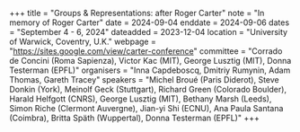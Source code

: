 +++
title = "Groups & Representations: after Roger Carter"
note = "In memory of Roger Carter"
date = 2024-09-04
enddate = 2024-09-06
dates = "September 4 - 6, 2024"
dateadded = 2023-12-04
location = "University of Warwick, Coventry, U.K."
webpage = "https://sites.google.com/view/carter-conference"
committee = "Corrado de Concini (Roma Sapienza), Victor Kac (MIT), George Lusztig (MIT), Donna Testerman (EPFL)"
organisers = "Inna Capdeboscq, Dmitriy Rumynin, Adam Thomas, Gareth Tracey"
speakers = "Michel Broué (Paris Diderot), Steve Donkin (York), Meinolf Geck (Stuttgart), Richard Green (Colorado Boulder), Harald Helfgott (CNRS), George Lusztig (MIT), Bethany Marsh (Leeds), Simon Riche (Clermont Auvergne), Jian-yi Shi (ECNU), Ana Paula Santana (Coimbra), Britta Späth (Wuppertal), Donna Testerman (EPFL)"
+++
